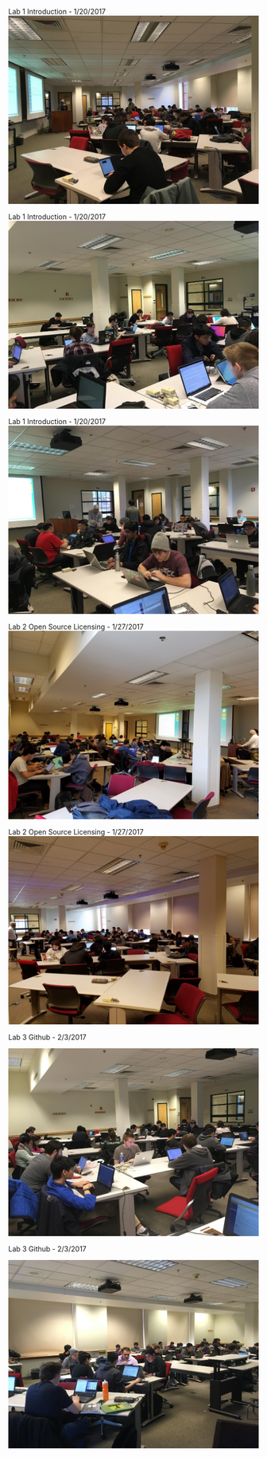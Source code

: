Lab 1 Introduction - 1/20/2017
![Lab 1 1](Photos/lab1_1.jpg)

Lab 1 Introduction - 1/20/2017
![Lab 1 2](Photos/lab1_2.jpg)

Lab 1 Introduction - 1/20/2017
![Lab 1 3](Photos/lab1_3.jpg)

Lab 2 Open Source Licensing - 1/27/2017
![Lab 2 1](Photos/lab2_1.jpg)

Lab 2 Open Source Licensing - 1/27/2017
![Lab 2 2](Photos/lab2_2.jpg)

Lab 3 Github - 2/3/2017

![Lab 3 1](Photos/lab3_1.jpg)

Lab 3 Github - 2/3/2017

![Lab 3 2](Photos/lab3_2.jpg)